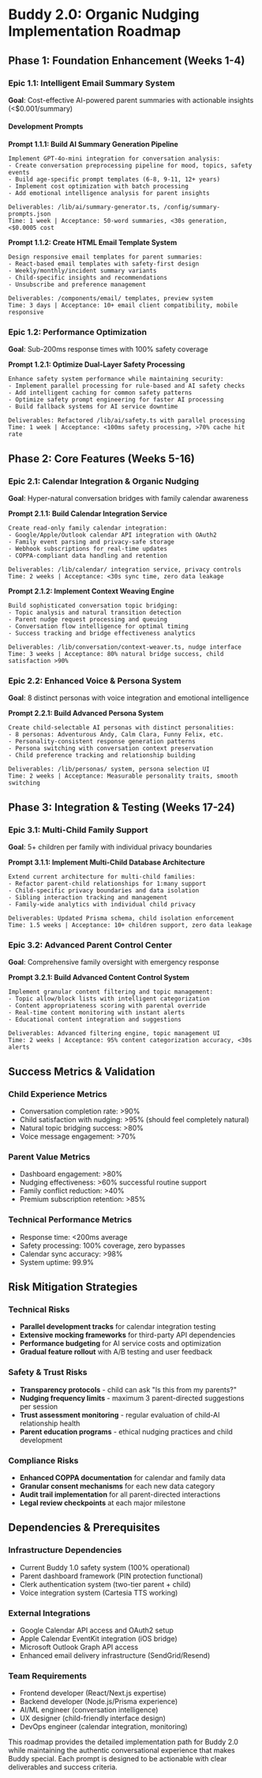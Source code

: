 # Buddy 2.0: Organic Nudging Implementation Roadmap

## Phase 1: Foundation Enhancement (Weeks 1-4)

### Epic 1.1: Intelligent Email Summary System
**Goal**: Cost-effective AI-powered parent summaries with actionable insights (<$0.001/summary)

#### Development Prompts

**Prompt 1.1.1: Build AI Summary Generation Pipeline**
```
Implement GPT-4o-mini integration for conversation analysis:
- Create conversation preprocessing pipeline for mood, topics, safety events
- Build age-specific prompt templates (6-8, 9-11, 12+ years)
- Implement cost optimization with batch processing
- Add emotional intelligence analysis for parent insights

Deliverables: /lib/ai/summary-generator.ts, /config/summary-prompts.json
Time: 1 week | Acceptance: 50-word summaries, <30s generation, <$0.0005 cost
```

**Prompt 1.1.2: Create HTML Email Template System**
```
Design responsive email templates for parent summaries:
- React-based email templates with safety-first design
- Weekly/monthly/incident summary variants
- Child-specific insights and recommendations
- Unsubscribe and preference management

Deliverables: /components/email/ templates, preview system
Time: 3 days | Acceptance: 10+ email client compatibility, mobile responsive
```

### Epic 1.2: Performance Optimization
**Goal**: Sub-200ms response times with 100% safety coverage

**Prompt 1.2.1: Optimize Dual-Layer Safety Processing**
```
Enhance safety system performance while maintaining security:
- Implement parallel processing for rule-based and AI safety checks
- Add intelligent caching for common safety patterns
- Optimize safety prompt engineering for faster AI processing
- Build fallback systems for AI service downtime

Deliverables: Refactored /lib/ai/safety.ts with parallel processing
Time: 1 week | Acceptance: <100ms safety processing, >70% cache hit rate
```

## Phase 2: Core Features (Weeks 5-16)

### Epic 2.1: Calendar Integration & Organic Nudging
**Goal**: Hyper-natural conversation bridges with family calendar awareness

**Prompt 2.1.1: Build Calendar Integration Service**
```
Create read-only family calendar integration:
- Google/Apple/Outlook calendar API integration with OAuth2
- Family event parsing and privacy-safe storage
- Webhook subscriptions for real-time updates
- COPPA-compliant data handling and retention

Deliverables: /lib/calendar/ integration service, privacy controls
Time: 2 weeks | Acceptance: <30s sync time, zero data leakage
```

**Prompt 2.1.2: Implement Context Weaving Engine**
```
Build sophisticated conversation topic bridging:
- Topic analysis and natural transition detection
- Parent nudge request processing and queuing
- Conversation flow intelligence for optimal timing
- Success tracking and bridge effectiveness analytics

Deliverables: /lib/conversation/context-weaver.ts, nudge interface
Time: 3 weeks | Acceptance: 80% natural bridge success, child satisfaction >90%
```

### Epic 2.2: Enhanced Voice & Persona System
**Goal**: 8 distinct personas with voice integration and emotional intelligence

**Prompt 2.2.1: Build Advanced Persona System**
```
Create child-selectable AI personas with distinct personalities:
- 8 personas: Adventurous Andy, Calm Clara, Funny Felix, etc.
- Personality-consistent response generation patterns
- Persona switching with conversation context preservation
- Child preference tracking and relationship building

Deliverables: /lib/personas/ system, persona selection UI
Time: 2 weeks | Acceptance: Measurable personality traits, smooth switching
```

## Phase 3: Integration & Testing (Weeks 17-24)

### Epic 3.1: Multi-Child Family Support
**Goal**: 5+ children per family with individual privacy boundaries

**Prompt 3.1.1: Implement Multi-Child Database Architecture**
```
Extend current architecture for multi-child families:
- Refactor parent-child relationships for 1:many support
- Child-specific privacy boundaries and data isolation
- Sibling interaction tracking and management
- Family-wide analytics with individual child privacy

Deliverables: Updated Prisma schema, child isolation enforcement
Time: 1.5 weeks | Acceptance: 10+ children support, zero data leakage
```

### Epic 3.2: Advanced Parent Control Center
**Goal**: Comprehensive family oversight with emergency response

**Prompt 3.2.1: Build Advanced Content Control System**
```
Implement granular content filtering and topic management:
- Topic allow/block lists with intelligent categorization
- Content appropriateness scoring with parental override
- Real-time content monitoring with instant alerts
- Educational content integration and suggestions

Deliverables: Advanced filtering engine, topic management UI
Time: 2 weeks | Acceptance: 95% content categorization accuracy, <30s alerts
```

## Success Metrics & Validation

### Child Experience Metrics
- Conversation completion rate: >90%
- Child satisfaction with nudging: >95% (should feel completely natural)
- Natural topic bridging success: >80%
- Voice message engagement: >70%

### Parent Value Metrics
- Dashboard engagement: >80%
- Nudging effectiveness: >60% successful routine support
- Family conflict reduction: >40%
- Premium subscription retention: >85%

### Technical Performance Metrics
- Response time: <200ms average
- Safety processing: 100% coverage, zero bypasses
- Calendar sync accuracy: >98%
- System uptime: 99.9%

## Risk Mitigation Strategies

### Technical Risks
- **Parallel development tracks** for calendar integration testing
- **Extensive mocking frameworks** for third-party API dependencies
- **Performance budgeting** for AI service costs and optimization
- **Gradual feature rollout** with A/B testing and user feedback

### Safety & Trust Risks
- **Transparency protocols** - child can ask "Is this from my parents?"
- **Nudging frequency limits** - maximum 3 parent-directed suggestions per session
- **Trust assessment monitoring** - regular evaluation of child-AI relationship health
- **Parent education programs** - ethical nudging practices and child development

### Compliance Risks
- **Enhanced COPPA documentation** for calendar and family data
- **Granular consent mechanisms** for each new data category
- **Audit trail implementation** for all parent-directed interactions
- **Legal review checkpoints** at each major milestone

## Dependencies & Prerequisites

### Infrastructure Dependencies
- Current Buddy 1.0 safety system (100% operational)
- Parent dashboard framework (PIN protection functional)
- Clerk authentication system (two-tier parent + child)
- Voice integration system (Cartesia TTS working)

### External Integrations
- Google Calendar API access and OAuth2 setup
- Apple Calendar EventKit integration (iOS bridge)
- Microsoft Outlook Graph API access
- Enhanced email delivery infrastructure (SendGrid/Resend)

### Team Requirements
- Frontend developer (React/Next.js expertise)
- Backend developer (Node.js/Prisma experience)
- AI/ML engineer (conversation intelligence)
- UX designer (child-friendly interface design)
- DevOps engineer (calendar integration, monitoring)

This roadmap provides the detailed implementation path for Buddy 2.0 while maintaining the authentic conversational experience that makes Buddy special. Each prompt is designed to be actionable with clear deliverables and success criteria.